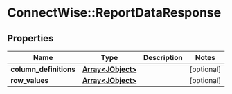 # ConnectWise::ReportDataResponse

## Properties
Name | Type | Description | Notes
------------ | ------------- | ------------- | -------------
**column_definitions** | [**Array&lt;JObject&gt;**](JObject.md) |  | [optional] 
**row_values** | [**Array&lt;JObject&gt;**](JObject.md) |  | [optional] 


